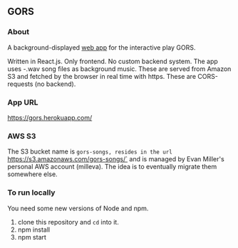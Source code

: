 ## GORS

### About

A background-displayed [web app](https://gors.herokuapp.com/) for the interactive play GORS.

Written in React.js. Only frontend. No custom backend system.
The app uses -.wav song files as background music. These are served from Amazon S3 and fetched by the browser in 
real time with https. These are CORS-requests (no backend).

### App URL

https://gors.herokuapp.com/


### AWS S3

The S3 bucket name is `gors-songs, resides in the url `https://s3.amazonaws.com/gors-songs/` and is managed
by Evan Miller's personal AWS account (milleva). The idea is to eventually migrate them somewhere else.

### To run locally

You need some new versions of Node and npm.

1. clone this repository and `cd` into it.
2. npm install
3. npm start
